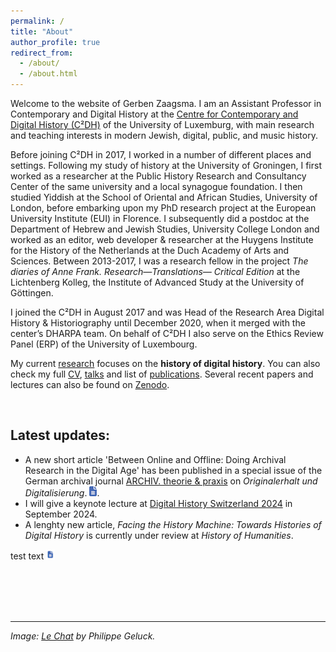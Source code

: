 ```yaml
---
permalink: /
title: "About"
author_profile: true
redirect_from: 
  - /about/
  - /about.html
---
```


Welcome to the website of Gerben Zaagsma. I am an Assistant Professor in Contemporary and Digital History at the [Centre for Contemporary and Digital History (C²DH)](https://www.c2dh.uni.lu/) of the University of Luxemburg, with main research and teaching interests in modern Jewish, digital, public, and music history.

Before joining C²DH in 2017, I worked in a number of different places and settings. Following my study of history at the University of Groningen, I first worked as a researcher at the Public History Research and Consultancy Center of the same university and a local synagogue foundation. I then studied Yiddish at the School of Oriental and African Studies, University of London, before embarking upon my PhD research project at the European University Institute (EUI) in Florence. I subsequently did a postdoc at the Department of Hebrew and Jewish Studies, University College London and worked as an editor, web developer & researcher at the Huygens Institute for the History of the Netherlands at the Duch Academy of Arts and Sciences. Between 2013-2017, I was a research fellow in the project _The diaries of Anne Frank. Research—Translations— Critical Edition_ at the Lichtenberg Kolleg, the Institute of Advanced Study at the University of Göttingen. 

I joined the C²DH in August 2017 and was Head of the Research Area Digital History & Historiography until December 2020, when it merged with the center’s DHARPA team. On behalf of C²DH I also serve on the Ethics Review Panel (ERP) of the University of Luxembourg.

My current [research](/research/) focuses on the **history of digital history**. You can also check my full [CV](/cv/), [talks](/talks) and list of [publications](/publications). Several recent papers and lectures can also be found on [Zenodo](https://zenodo.org/search?page=1&size=20&q=zaagsma&sort=-publication_date).

<br/>

## Latest updates:
* A new short article 'Between Online and Offline: Doing Archival Research in the Digital Age' has been published in a special issue of the German archival journal [ARCHIV. theorie & praxis](https://www.archive.nrw.de/landesarchiv-nrw/ueber-uns/archiv-theorie-praxis) on _Originalerhalt und Digitalisierung_. [<img src="/images/pdf-icon.png">](https://orbilu.uni.lu/handle/10993/60512). 
* I will give a keynote lecture at [Digital History Switzerland 2024](https://conferences.unibas.ch/frontend/index.php?folder_id=234) in September 2024.
* A lenghty new article, _Facing the History Machine: Towards Histories of Digital History_ is currently under review at _History of Humanities_.


test text [<img src="/images/pdf-icon2.png" height="16" />](https://orbilu.uni.lu/handle/10993/60512)

<br/>
<br/>
<br/>
<br/>

--- 

_Image: [Le Chat](https://lechat.com/en/homepage/) by Philippe Geluck._